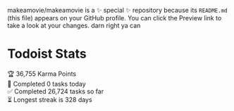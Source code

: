 makeamovie/makeamovie is a ✨ special ✨ repository because its `README.md` (this file) appears on your GitHub profile.
You can click the Preview link to take a look at your changes. darn right ya can

# Todoist Stats

<!-- TODO-IST:START -->
🏆  36,755 Karma Points           
🌸  Completed 0 tasks today           
✅  Completed 26,724 tasks so far           
⏳  Longest streak is 328 days
<!-- TODO-IST:END -->